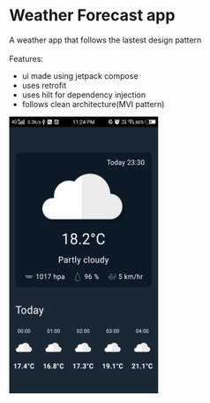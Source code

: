 # Weather Forecast app

A weather app that follows the lastest design pattern<br><br>
Features:<br>
- ui made using jetpack compose<br>
- uses retrofit<br>
- uses hilt for dependency injection<br>
- follows clean architecture(MVI pattern)

<img src="https://github.com/shalenMathew/Weather_Forecast_App/blob/master/app/src/main/res/drawable/img1.png" alt="Splash_Screen" width="270" height="500">

